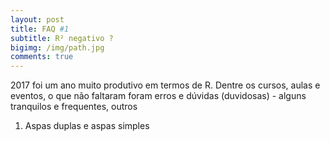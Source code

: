 ```yaml
---
layout: post
title: FAQ #1
subtitle: R² negativo ?
bigimg: /img/path.jpg
comments: true
---
```


2017 foi um ano muito produtivo em termos de R. Dentre os cursos, aulas e eventos, o que não faltaram foram erros e dúvidas (duvidosas) - alguns tranquilos e frequentes, outros 

1. Aspas duplas e aspas simples

